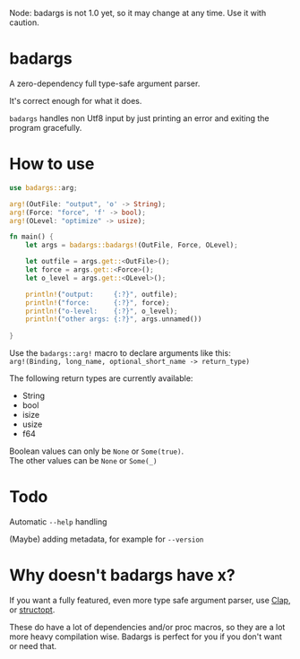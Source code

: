 Node: badargs is not 1.0 yet, so it may change at any time. Use it with caution.

# badargs

A zero-dependency full type-safe argument parser.

It's correct enough for what it does.

`badargs` handles non Utf8 input by just printing an error and exiting the program gracefully.

# How to use

```rust
use badargs::arg;

arg!(OutFile: "output", 'o' -> String);
arg!(Force: "force", 'f' -> bool);
arg!(OLevel: "optimize" -> usize);

fn main() {
    let args = badargs::badargs!(OutFile, Force, OLevel);

    let outfile = args.get::<OutFile>();
    let force = args.get::<Force>();
    let o_level = args.get::<OLevel>();

    println!("output:     {:?}", outfile);
    println!("force:      {:?}", force);
    println!("o-level:    {:?}", o_level);
    println!("other args: {:?}", args.unnamed())
    
}
```

Use the `badargs::arg!` macro to declare arguments like this:  
`arg!(Binding, long_name, optional_short_name -> return_type)`

The following return types are currently available:
* String
* bool
* isize
* usize
* f64

Boolean values can only be `None` or `Some(true)`.  
The other values can be `None` or `Some(_)`

# Todo

Automatic `--help` handling

(Maybe) adding metadata, for example for `--version`

# Why doesn't badargs have x?

If you want a fully featured, even more type safe argument parser, use [Clap](https://github.com/clap-rs/clap), or [structopt](https://github.com/TeXitoi/structopt).

These do have a lot of dependencies and/or proc macros, so they are a lot more heavy compilation wise. Badargs is perfect for you if you don't want or need that.

